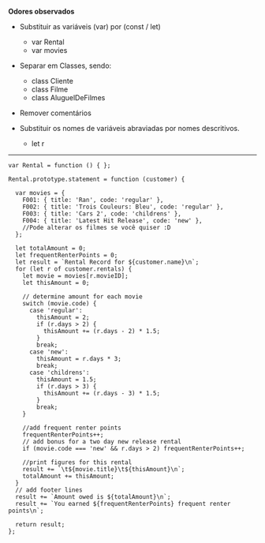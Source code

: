 **Odores observados**
 - Substituir as variáveis (var) por (const / let)
    * var Rental
    * var movies

 - Separar em Classes, sendo:
    * class Cliente
    * class Filme
    * class AluguelDeFilmes

 - Remover comentários 

 - Substituir os nomes de variáveis abraviadas por nomes descritivos.
    * let r 


---------------------------------------------------------

```
var Rental = function () { };

Rental.prototype.statement = function (customer) {

  var movies = {
    F001: { title: 'Ran', code: 'regular' },
    F002: { title: 'Trois Couleurs: Bleu', code: 'regular' },
    F003: { title: 'Cars 2', code: 'childrens' },
    F004: { title: 'Latest Hit Release', code: 'new' },
    //Pode alterar os filmes se você quiser :D
  };

  let totalAmount = 0;
  let frequentRenterPoints = 0;
  let result = `Rental Record for ${customer.name}\n`;
  for (let r of customer.rentals) {
    let movie = movies[r.movieID];
    let thisAmount = 0;

    // determine amount for each movie
    switch (movie.code) {
      case 'regular':
        thisAmount = 2;
        if (r.days > 2) {
          thisAmount += (r.days - 2) * 1.5;
        }
        break;
      case 'new':
        thisAmount = r.days * 3;
        break;
      case 'childrens':
        thisAmount = 1.5;
        if (r.days > 3) {
          thisAmount += (r.days - 3) * 1.5;
        }
        break;
    }

    //add frequent renter points
    frequentRenterPoints++;
    // add bonus for a two day new release rental
    if (movie.code === 'new' && r.days > 2) frequentRenterPoints++;

    //print figures for this rental
    result += `\t${movie.title}\t${thisAmount}\n`;
    totalAmount += thisAmount;
  }
  // add footer lines
  result += `Amount owed is ${totalAmount}\n`;
  result += `You earned ${frequentRenterPoints} frequent renter points\n`;

  return result;
};
```

